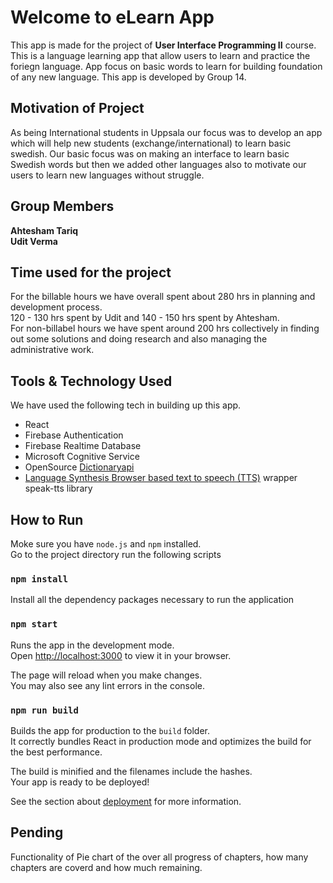 # Welcome to eLearn App

This app is made for the project of **User Interface Programming II** course. 
This is a language learning app that allow users to learn and practice the foriegn language. App focus on basic words to learn for building foundation of any new language. This app is developed by Group 14.


## Motivation of Project
As being International students in Uppsala our focus was to develop an app which will help new students (exchange/international) to learn basic swedish. Our basic focus was on making an interface to learn basic Swedish words but then we added other languages also to motivate our users to learn new languages without struggle.


## Group Members
**Ahtesham Tariq** <br/>
**Udit Verma**

## Time used for the project
For the billable hours we have overall spent about 280 hrs in planning and development process.
<br/>
120 - 130 hrs spent by Udit and 140 - 150 hrs spent by Ahtesham.
<br/>
For non-billabel hours we have spent around 200 hrs collectively in finding out some solutions and doing research and also managing the administrative work.

## Tools & Technology Used
We have used the following tech in building up this app.
* React
* Firebase Authentication
* Firebase Realtime Database
* Microsoft Cognitive Service
* OpenSource [Dictionaryapi](https://dictionaryapi.dev/)
* [Language Synthesis Browser based text to speech (TTS)](https://developer.mozilla.org/en-US/docs/Web/API/SpeechSynthesisUtterance) wrapper speak-tts library


## How to Run

Moke sure you have `node.js` and `npm` installed. <br/>
Go to the project directory run the following scripts

### `npm install`
Install all the dependency packages necessary to run the application

### `npm start`

Runs the app in the development mode.\
Open [http://localhost:3000](http://localhost:3000) to view it in your browser.

The page will reload when you make changes.\
You may also see any lint errors in the console.

### `npm run build`

Builds the app for production to the `build` folder.\
It correctly bundles React in production mode and optimizes the build for the best performance.

The build is minified and the filenames include the hashes.\
Your app is ready to be deployed!

See the section about [deployment](https://facebook.github.io/create-react-app/docs/deployment) for more information.

## Pending
Functionality of Pie chart of the over all progress of chapters, how many chapters are coverd and how much remaining.